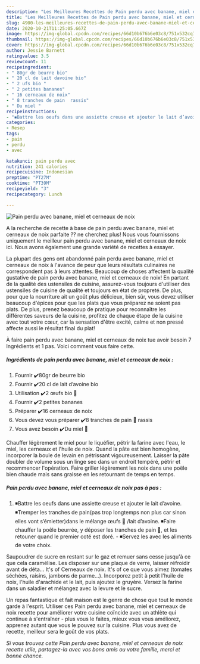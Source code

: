 ```yaml
---
description: "Les Meilleures Recettes de Pain perdu avec banane, miel et cerneaux de noix"
title: "Les Meilleures Recettes de Pain perdu avec banane, miel et cerneaux de noix"
slug: 4900-les-meilleures-recettes-de-pain-perdu-avec-banane-miel-et-cerneaux-de-noix
date: 2020-10-21T11:25:05.667Z
image: https://img-global.cpcdn.com/recipes/66d10b676b6e03c8/751x532cq70/pain-perdu-avec-banane-miel-et-cerneaux-de-noix-photo-principale-de-la-recette.jpg
thumbnail: https://img-global.cpcdn.com/recipes/66d10b676b6e03c8/751x532cq70/pain-perdu-avec-banane-miel-et-cerneaux-de-noix-photo-principale-de-la-recette.jpg
cover: https://img-global.cpcdn.com/recipes/66d10b676b6e03c8/751x532cq70/pain-perdu-avec-banane-miel-et-cerneaux-de-noix-photo-principale-de-la-recette.jpg
author: Jessie Barnett
ratingvalue: 3.5
reviewcount: 11
recipeingredient:
- " 80gr de beurre bio"
- " 20 cl de lait davoine bio"
- " 2 ufs bio "
- " 2 petites bananes"
- " 16 cerneaux de noix"
- " 8 tranches de pain  rassis"
- " Du miel "
recipeinstructions:
- "◾️Battre les oeufs dans une assiette creuse et ajouter le lait d’avoine. ◾️Tremper les tranches de pain(pas trop longtemps non plus car sinon elles vont s’émietter)dans le mélange œufs 🥚 /lait d’avoine. ◾️Faire chauffer la poêle beurrée, y déposer les tranches de pain 🍞, et les retouner quand le premier coté est doré. ◾️Servez les avec les aliments de votre choix."
categories:
- Resep
tags:
- pain
- perdu
- avec

katakunci: pain perdu avec 
nutrition: 241 calories
recipecuisine: Indonesian
preptime: "PT27M"
cooktime: "PT39M"
recipeyield: "3"
recipecategory: Lunch

---
```



![Pain perdu avec banane, miel et cerneaux de noix](https://img-global.cpcdn.com/recipes/66d10b676b6e03c8/751x532cq70/pain-perdu-avec-banane-miel-et-cerneaux-de-noix-photo-principale-de-la-recette.jpg)

A la recherche de recette à base de pain perdu avec banane, miel et cerneaux de noix parfaite ?? ne cherchez plus! Nous vous fournissons uniquement le meilleur pain perdu avec banane, miel et cerneaux de noix ici. Nous avons également une grande variété de recettes à essayer.

La plupart des gens ont abandonné pain perdu avec banane, miel et cerneaux de noix à l'avance de peur que leurs résultats culinaires ne correspondent pas à leurs attentes. Beaucoup de choses affectent la qualité gustative de pain perdu avec banane, miel et cerneaux de noix! En partant de la qualité des ustensiles de cuisine, assurez-vous toujours d'utiliser des ustensiles de cuisine de qualité et toujours en état de propreté. De plus, pour que la nourriture ait un goût plus délicieux, bien sûr, vous devez utiliser beaucoup d'épices pour que les plats que vous préparez ne soient pas plats. De plus, prenez beaucoup de pratique pour reconnaître les différentes saveurs de la cuisine, profitez de chaque étape de la cuisine avec tout votre cœur, car la sensation d'être excité, calme et non pressé affecte aussi le résultat final du plat!

<!--inarticleads1-->

À faire pain perdu avec banane, miel et cerneaux de noix tue avoir besoin 7 Ingrédients et 1 pas. Voici comment vous faire cette.

##### Ingrédients de pain perdu avec banane, miel et cerneaux de noix :

1. Fournir  ✔️80gr de beurre bio
1. Fournir  ✔️20 cl de lait d’avoine bio
1. Utilisation  ✔️2 œufs bio 🥚
1. Fournir  ✔️2 petites bananes
1. Préparer  ✔️16 cerneaux de noix
1. Vous devez vous préparer  ✔️8 tranches de pain 🍞 rassis
1. Vous avez besoin  ✔️Du miel 🍯


Chauffer légèrement le miel pour le liquéfier, pétrir la farine avec l&#39;eau, le miel, les cerneaux et l&#39;huile de noix. Quand la pâte est bien homogène, incorporer la boule de levain en pétrissant vigoureusement. Laisser la pâte doubler de volume sous un linge sec dans un endroit tempéré, pétrir et recommencer l&#39;opération. Faire griller légèrement les noix dans une poële bien chaude mais sans graisse en les retournant de temps en temps. 

<!--inarticleads2-->

##### Pain perdu avec banane, miel et cerneaux de noix pas à pas :

1. ◾️Battre les oeufs dans une assiette creuse et ajouter le lait d’avoine. ◾️Tremper les tranches de pain(pas trop longtemps non plus car sinon elles vont s’émietter)dans le mélange œufs 🥚 /lait d’avoine. ◾️Faire chauffer la poêle beurrée, y déposer les tranches de pain 🍞, et les retouner quand le premier coté est doré. - ◾️Servez les avec les aliments de votre choix.


Saupoudrer de sucre en restant sur le gaz et remuer sans cesse jusqu&#39;à ce que cela caramélise. Les disposer sur une plaque de verre, laisser réfroidir avant de déta… It&#39;s of Cerneaux de noix. It&#39;s of ce que vous aimez (tomates séchées, raisins, jambons de parme…). Incorporez petit à petit l&#39;huile de noix, l&#39;huile d&#39;arachide et le lait, puis ajoutez le gruyère. Versez la farine dans un saladier et mélangez avec la levure et le sucre. 

<!--inarticleads1-->

<p>
Un repas fantastique et fait maison est le genre de chose que tout le monde garde à l'esprit. Utiliser ces Pain perdu avec banane, miel et cerneaux de noix recette pour améliorer votre cuisine coïncide avec un athlète qui continue à s'entraîner - plus vous le faites, mieux vous vous améliorez, apprenez autant que vous le pouvez sur la cuisine. Plus vous avez de recette, meilleur sera le goût de vos plats.
</p>

<p>
<i>Si vous trouvez cette Pain perdu avec banane, miel et cerneaux de noix recette utile, partagez-la avec vos bons amis ou votre famille, merci et bonne chance.</i>
</p>
